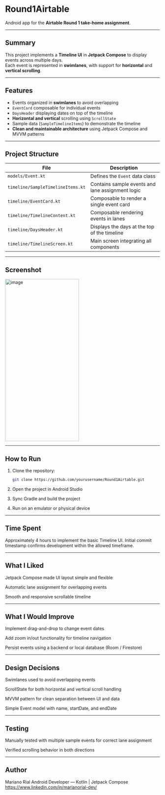# Round1Airtable

Android app for the **Airtable Round 1 take-home assignment**.

---

## Summary

This project implements a **Timeline UI** in **Jetpack Compose** to display events across multiple days.  
Each event is represented in **swimlanes**, with support for **horizontal** and **vertical scrolling**.

---

## Features

- Events organized in **swimlanes** to avoid overlapping  
- `EventCard` composable for individual events  
- `DaysHeader` displaying dates on top of the timeline  
- **Horizontal and vertical** scrolling using `ScrollState`  
- Sample data (`SampleTimelineItems`) to demonstrate the timeline  
- **Clean and maintainable architecture** using Jetpack Compose and MVVM patterns  

---

## Project Structure

| File | Description |
|------|--------------|
| `models/Event.kt` | Defines the `Event` data class |
| `timeline/SampleTimelineItems.kt` | Contains sample events and lane assignment logic |
| `timeline/EventCard.kt` | Composable to render a single event card |
| `timeline/TimelineContent.kt` | Composable rendering events in lanes |
| `timeline/DaysHeader.kt` | Displays the days at the top of the timeline |
| `timeline/TimelineScreen.kt` | Main screen integrating all components |

---

## Screenshot

<img width="240" height="526" alt="image" src="https://github.com/user-attachments/assets/203d1ad6-1da0-44e8-883b-b412113fb44f" />


---

## How to Run

1. Clone the repository:
   ```bash
   git clone https://github.com/yourusername/Round1Airtable.git

2. Open the project in Android Studio

3. Sync Gradle and build the project

4. Run on an emulator or physical device

---
## Time Spent

Approximately 4 hours to implement the basic Timeline UI.
Initial commit timestamp confirms development within the allowed timeframe.

---

## What I Liked

Jetpack Compose made UI layout simple and flexible

Automatic lane assignment for overlapping events

Smooth and responsive scrollable timeline

---

## What I Would Improve

Implement drag-and-drop to change event dates

Add zoom in/out functionality for timeline navigation

Persist events using a backend or local database (Room / Firestore)

---

## Design Decisions

Swimlanes used to avoid overlapping events

ScrollState for both horizontal and vertical scroll handling

MVVM pattern for clean separation between UI and data

Simple Event model with name, startDate, and endDate

---

## Testing

Manually tested with multiple sample events for correct lane assignment

Verified scrolling behavior in both directions

---

## Author

Mariano Rial
Android Developer — Kotlin | Jetpack Compose
https://www.linkedin.com/in/marianorial-dev/
